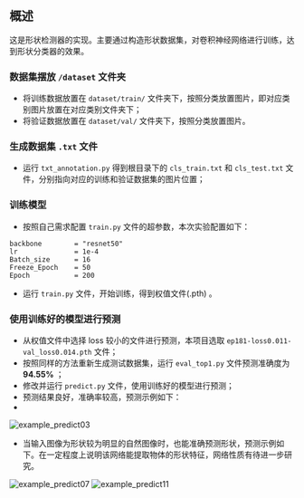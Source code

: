 ## 概述
这是形状检测器的实现。主要通过构造形状数据集，对卷积神经网络进行训练，达到形状分类器的效果。

### 数据集摆放 `/dataset` 文件夹
- 将训练数据放置在 `dataset/train/` 文件夹下，按照分类放置图片，即对应类别图片放置在对应类别文件夹下；
- 将验证数据放置在 `dataset/val/` 文件夹下，按照分类放置图片。

### 生成数据集 `.txt` 文件
- 运行 `txt_annotation.py` 得到根目录下的 `cls_train.txt` 和 `cls_test.txt` 文件，分别指向对应的训练和验证数据集的图片位置；

### 训练模型
- 按照自己需求配置 `train.py` 文件的超参数，本次实验配置如下：
```
backbone        = "resnet50"
lr              = 1e-4
Batch_size      = 16
Freeze_Epoch    = 50
Epoch           = 200
```
- 运行 `train.py` 文件，开始训练，得到权值文件(.pth) 。

### 使用训练好的模型进行预测
- 从权值文件中选择 loss 较小的文件进行预测，本项目选取 `ep181-loss0.011-val_loss0.014.pth` 文件；
- 按照同样的方法重新生成测试数据集，运行 `eval_top1.py` 文件预测准确度为 **94.55%** ；
- 修改并运行 `predict.py` 文件，使用训练好的模型进行预测；
- 预测结果良好，准确率较高，预测示例如下：
- 
![example_predict03](https://user-images.githubusercontent.com/59753705/156885735-c2a13ade-a006-4038-a66d-50408593b8fd.PNG)

- 当输入图像为形状较为明显的自然图像时，也能准确预测形状，预测示例如下。在一定程度上说明该网络能提取物体的形状特征，网络性质有待进一步研究。

![example_predict07](https://user-images.githubusercontent.com/59753705/156885770-e78145ca-cfdf-4cd6-b603-748335361414.PNG)
![example_predict11](https://user-images.githubusercontent.com/59753705/156885776-c64b5f99-e5fc-4960-b5aa-ac0a30f5aff1.PNG)
